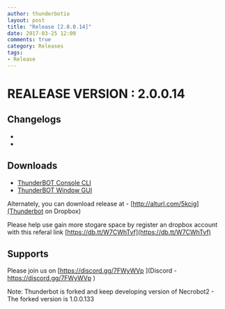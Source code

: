 ```yaml
---
author: thunderbotio
layout: post
title: "Release [2.0.0.14]"
date: 2017-03-25 12:09
comments: true
category: Releases
tags:
- Release
---
```


# REALEASE VERSION : 2.0.0.14

## Changelogs
- 
- 

## Downloads
- [ThunderBOT Console CLI](/releases/2.0.0.14/ThunderBOT.CLI.zip)
- [ThunderBOT Window GUI](/releases/2.0.0.14/ThunderBOT.Win.zip)

Alternately, you can download release at - [http://alturl.com/5kcig](Thunderbot on Dropbox)

Please help use gain more stogare space by register an dropbox account with this referal link [https://db.tt/W7CWhTvf](https://db.tt/W7CWhTvf)

## Supports

Please join us on [https://discord.gg/7FWyWVp ](Discord - https://discord.gg/7FWyWVp )

Note: Thunderbot is forked and keep developing version of Necrobot2 - The forked version is 1.0.0.133
